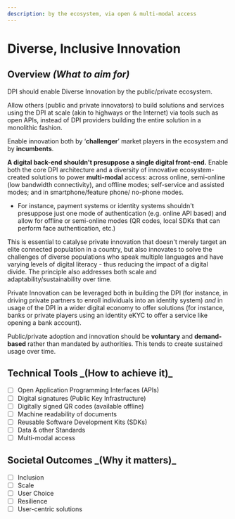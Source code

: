 ```yaml
---
description: by the ecosystem, via open & multi-modal access
---
```


# Diverse, Inclusive Innovation

## Overview _(What to aim for)_

DPI should enable Diverse Innovation by the public/private ecosystem.

Allow others (public and private innovators) to build solutions and services using the DPI at scale (akin to highways or the Internet) via tools such as open APIs, instead of DPI providers building the entire solution in a monolithic fashion.

Enable innovation both by ‘**challenger**’ market players in the ecosystem and by **incumbents**.

**A digital back-end shouldn't presuppose a single digital front-end.** Enable both the core DPI architecture and a diversity of innovative ecosystem-created solutions to power **multi-modal** access: across online, semi-online (low bandwidth connectivity), and offline modes; self-service and assisted modes; and in smartphone/feature phone/ no-phone modes.&#x20;

* For instance, payment systems or identity systems shouldn't presuppose just one mode of authentication (e.g. online API based) and allow for offline or semi-online modes (QR codes, local SDKs that can perform face authentication, etc.)&#x20;

This is essential to catalyse private innovation that doesn't merely target an elite connected population in a country, but also innovates to solve the challenges of diverse populations who speak multiple languages and have varying levels of digital literacy - thus reducing the impact of a digital divide. The principle also addresses both scale and adaptability/sustainability over time.

Private Innovation can be leveraged both in building the DPI (for instance, in driving private partners to enroll individuals into an identity system) _and_ in usage of the DPI in a wider digital economy to offer solutions (for instance, banks or private players using an identity eKYC to offer a service like opening a bank account).

Public/private adoption and innovation should be **voluntary** and **demand-based** rather than mandated by authorities. This tends to create sustained usage over time.&#x20;

## **Technical Tools **_**(How to achieve it)**_&#x20;

* [ ] Open Application Programming Interfaces (APIs)
* [ ] Digital signatures (Public Key Infrastructure)
* [ ] Digitally signed QR codes (available offline)
* [ ] Machine readability of documents
* [ ] Reusable Software Development Kits (SDKs)
* [ ] Data & other Standards
* [ ] Multi-modal access

## **Societal Outcomes **_**(Why it matters)**_

* [ ] Inclusion
* [ ] Scale
* [ ] User Choice
* [ ] Resilience
* [ ] User-centric solutions
